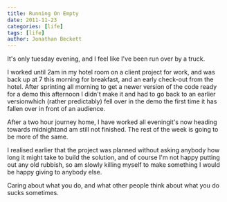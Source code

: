 ```yaml
---
title: Running On Empty
date: 2011-11-23
categories: [life]
tags: [life]
author: Jonathan Beckett
---
```


It's only tuesday evening, and I feel like I've been run over by a truck.

I worked until 2am in my hotel room on a client project for work, and was back up at 7 this morning for breakfast, and an early check-out from the hotel. After sprinting all morning to get a newer version of the code ready for a demo this afternoon I didn't make it and had to go back to an earlier versionwhich (rather predictably) fell over in the demo the first time it has fallen over in front of an audience.

After a two hour journey home, I have worked all eveningit's now heading towards midnightand am still not finished. The rest of the week is going to be more of the same.

I realised earlier that the project was planned without asking anybody how long it might take to build the solution, and of course I'm not happy putting out any old rubbish, so am slowly killing myself to make something I would be happy giving to anybody else.

Caring about what you do, and what other people think about what you do sucks sometimes.